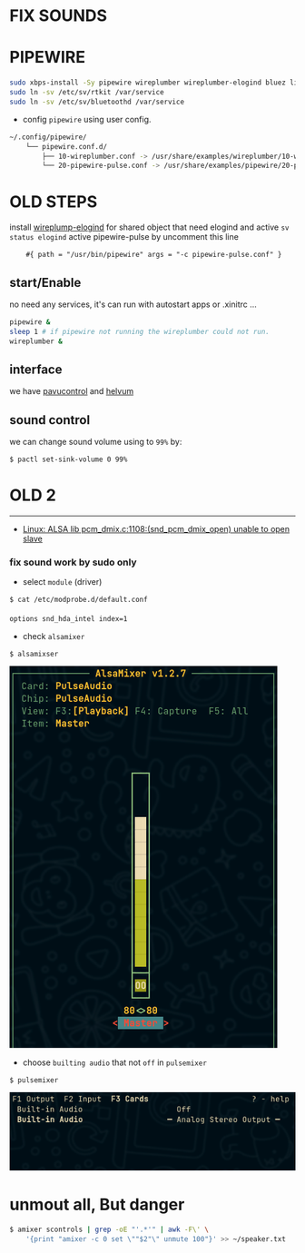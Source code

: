 # FIX SOUNDS

# PIPEWIRE
```bash
sudo xbps-install -Sy pipewire wireplumber wireplumber-elogind bluez libspa-bluetooth rtkit 
sudo ln -sv /etc/sv/rtkit /var/service
sudo ln -sv /etc/sv/bluetoothd /var/service
```

- config `pipewire` using user config.

```bash
~/.config/pipewire/
    └── pipewire.conf.d/
        ├── 10-wireplumber.conf -> /usr/share/examples/wireplumber/10-wireplumber.conf
        └── 20-pipewire-pulse.conf -> /usr/share/examples/pipewire/20-pipewire-pulse.conf
```



# OLD STEPS
install [wireplump-elogind](http://) for shared object that need elogind and active `sv status elogind`
active pipewire-pulse by uncomment this line
```
    #{ path = "/usr/bin/pipewire" args = "-c pipewire-pulse.conf" }
```

## start/Enable
no need any services, it's can run with autostart apps or .xinitrc ...

```bash
pipewire &
sleep 1 # if pipewire not running the wireplumber could not run.
wireplumber &
```

## interface
we have [pavucontrol](http://) and [helvum](http://)

## sound control
we can change sound volume using to `99%` by:
```
$ pactl set-sink-volume 0 99%
```

# OLD 2
-------------
- [Linux: ALSA lib pcm_dmix.c:1108:(snd_pcm_dmix_open) unable to open slave](https://dev.to/setevoy/linux-alsa-lib-pcmdmixc1108sndpcmdmixopen-unable-to-open-slave-38on)

### fix sound work by sudo only
- select `module` (driver)
```bash
$ cat /etc/modprobe.d/default.conf

options snd_hda_intel index=1
```
- check `alsamixer`
```
$ alsamixser
```
![image](./alsamixer.png)

- choose `builting audio` that not `off` in `pulsemixer`
```
$ pulsemixer
```
![image](./pulsemixer.png)


# unmout all, But danger
```bash
$ amixer scontrols | grep -oE "'.*'" | awk -F\' \
    '{print "amixer -c 0 set \""$2"\" unmute 100"}' >> ~/speaker.txt
```

